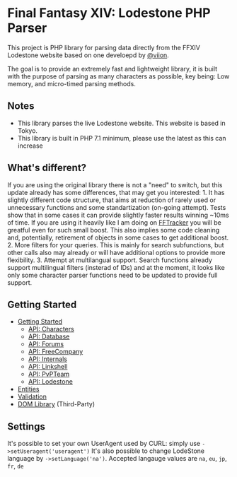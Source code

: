 # Final Fantasy XIV: Lodestone PHP Parser
This project is PHP library for parsing data directly from the FFXIV Lodestone website based on one develoepd by [@viion](https://github.com/viion).

The goal is to provide an extremely fast and lightweight library, it is built with the purpose of parsing as many characters as possible, key being: Low memory, and micro-timed parsing methods.

## Notes
- This library parses the live Lodestone website. This website is based in Tokyo.
- This library is built in PHP 7.1 minimum, please use the latest as this can increase 

## What's different?
If you are using the original library there is not a "need" to switch, but this update already has some differences, that may get you interested:
    1. It has slightly different code structure, that aims at reduction of rarely used or unnecessary functions and some standartization (on-going attempt). Tests show that in some cases it can provide slightly faster results winning ~10ms of time. If you are using it heavily like I am doing on [FFTracker](https://simbiat.ru/fftracker) you will be greatful even for such small boost. This also implies some code cleaning and, potentially, retirement of objects in some cases to get additional boost.
    2. More filters for your queries. This is mainly for search subfunctions, but other calls also may already or will have additional options to provide more flexibility.
    3. Attempt at multilangual support. Search functions already support multilingual filters (insterad of IDs) and at the moment, it looks like only some character parser functions need to be updated to provide full support.


## Getting Started
- [Getting Started](docs/GettingStarted.md)
    - [API: Characters](docs/ApiCharacters.md)
    - [API: Database](docs/ApiDatabase.md)
    - [API: Forums](docs/ApiForums.md)
    - [API: FreeCompany](docs/ApiFreeCompany.md)
    - [API: Internals](docs/ApiInternals.md)
    - [API: Linkshell](docs/ApiLinkshell.md)
    - [API: PvPTeam](/docs/ApiPvPTeam.md)
    - [API: Lodestone](docs/ApiLodestone.md)
- [Entities](docs/Entities.md)
- [Validation](docs/Validation.md)
- [DOM Library](docs/DomLibraryLegacy.md) (Third-Party)

## Settings
It's possible to set your own UserAgent used by CURL: simply use `->setUseragent('useragent')`
It's also possible to change LodeStone language by `->setLanguage('na')`. Accepted langauge values are `na`, `eu`, `jp`, `fr`, `de`
